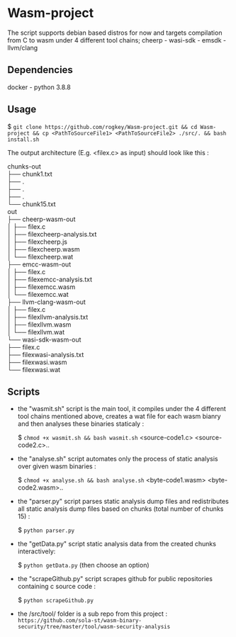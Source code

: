 # Wasm-project

The script supports debian based distros for now and targets compilation from C to wasm under 4 different tool chains; cheerp - wasi-sdk - emsdk - llvm/clang 

## Dependencies

docker - python 3.8.8

## Usage

$ `git clone https://github.com/rogkey/Wasm-project.git && cd Wasm-project && cp <PathToSourceFile1> <PathToSourceFile2> ./src/. && bash install.sh`    

The output architecture (E.g. <filex.c> as input) should look like this :  

chunks-out  
├── chunk1.txt  
├── .  
├── .  
├── .  
└── chunk15.txt  
out  
├── cheerp-wasm-out  
│   ├── filex.c  
│   ├── filexcheerp-analysis.txt  
│   ├── filexcheerp.js  
│   ├── filexcheerp.wasm  
│   └── filexcheerp.wat  
├── emcc-wasm-out  
│   ├── filex.c  
│   ├── filexemcc-analysis.txt  
│   ├── filexemcc.wasm  
│   └── filexemcc.wat  
├── llvm-clang-wasm-out  
│   ├── filex.c  
│   ├── filexllvm-analysis.txt  
│   ├── filexllvm.wasm  
│   └── filexllvm.wat  
└── wasi-sdk-wasm-out  
    ├── filex.c  
    ├── filexwasi-analysis.txt  
    ├── filexwasi.wasm  
    └── filexwasi.wat  

## Scripts 

- the "wasmit.sh" script is the main tool, it compiles under the 4 different tool chains mentioned above, creates a wat file for each wasm bianry and then analyses these binaries staticaly : 
    
    $ `chmod +x wasmit.sh && bash wasmit.sh` <source-code1.c> <source-code2.c>..

- the "analyse.sh" script automates only the process of static analysis over given wasm binaries :
    
    $ `chmod +x analyse.sh && bash analyse.sh` <byte-code1.wasm> <byte-code2.wasm>..

- the "parser.py" script parses static analysis dump files and redistributes all static analysis dump files based on chunks (total number of chunks 15) :

    $ `python parser.py`

- the "getData.py" script static analysis data from the created chunks interactively:

    $ `python getData.py` (then choose an option)

- the "scrapeGithub.py" script scrapes github for public repositories containing c source code :

    $ `python scrapeGithub.py`

- the /src/tool/ folder is a sub repo from this project : `https://github.com/sola-st/wasm-binary-security/tree/master/tool/wasm-security-analysis`
